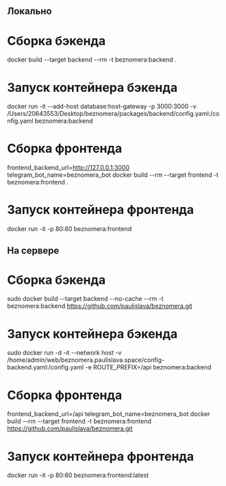## Локально

# Сборка бэкенда
docker build --target backend --rm -t beznomera:backend .

# Запуск контейнера бэкенда
docker run -it --add-host database:host-gateway -p 3000:3000 -v /Users/20643553/Desktop/beznomera/packages/backend/config.yaml:/config.yaml beznomera:backend

# Сборка фронтенда
frontend_backend_url=http://127.0.0.1:3000 telegram_bot_name=beznomera_bot docker build --rm --target frontend -t beznomera:frontend .

# Запуск контейнера фронтенда
docker run -it -p 80:80 beznomera:frontend

## На сервере


# Сборка бэкенда
sudo docker build --target backend --no-cache --rm -t beznomera:backend https://github.com/paulislava/beznomera.git

# Запуск контейнера бэкенда
sudo docker run -d -it --network host -v /home/admin/web/beznomera.paulislava.space/config-backend.yaml:/config.yaml -e ROUTE_PREFIX=/api beznomera:backend

# Сборка фронтенда
frontend_backend_url=/api telegram_bot_name=beznomera_bot docker build --rm --target frontend -t beznomera:frontend https://github.com/paulislava/beznomera.git

# Запуск контейнера фронтенда
docker run -it -p 80:80 beznomera:frontend:latest

